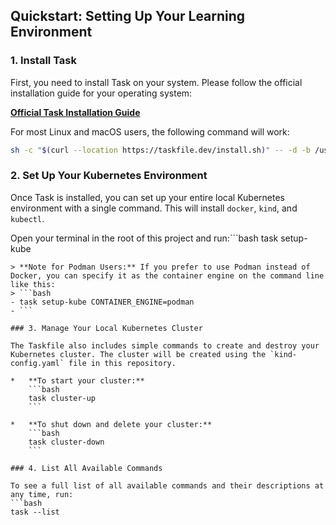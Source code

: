 ## Quickstart: Setting Up Your Learning Environment

### 1. Install Task

First, you need to install Task on your system. Please follow the official installation guide for your operating system:

**[Official Task Installation Guide](https://taskfile.dev/installation/)**

For most Linux and macOS users, the following command will work:
```bash
sh -c "$(curl --location https://taskfile.dev/install.sh)" -- -d -b /usr/local/bin
```

### 2. Set Up Your Kubernetes Environment

Once Task is installed, you can set up your entire local Kubernetes environment with a single command. This will install `docker`, `kind`, and `kubectl`.

Open your terminal in the root of this project and run:```bash
task setup-kube
```
> **Note for Podman Users:** If you prefer to use Podman instead of Docker, you can specify it as the container engine on the command line like this:
> ```bash
- task setup-kube CONTAINER_ENGINE=podman
- ```

### 3. Manage Your Local Kubernetes Cluster

The Taskfile also includes simple commands to create and destroy your Kubernetes cluster. The cluster will be created using the `kind-config.yaml` file in this repository.

*   **To start your cluster:**
    ```bash
    task cluster-up
    ```

*   **To shut down and delete your cluster:**
    ```bash
    task cluster-down
    ```

### 4. List All Available Commands

To see a full list of all available commands and their descriptions at any time, run:
```bash
task --list
```